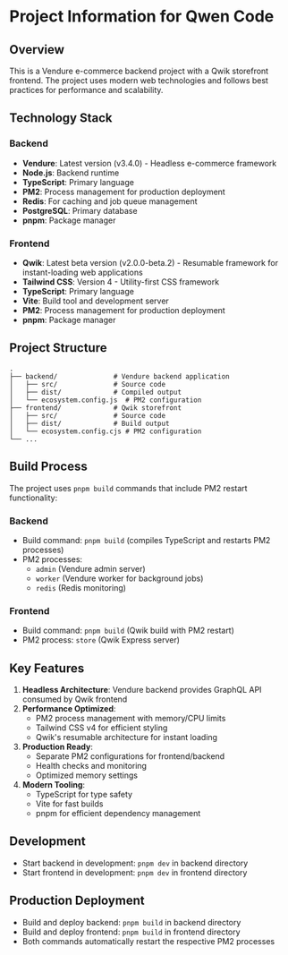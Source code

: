 # Project Information for Qwen Code

## Overview
This is a Vendure e-commerce backend project with a Qwik storefront frontend. The project uses modern web technologies and follows best practices for performance and scalability.

## Technology Stack

### Backend
- **Vendure**: Latest version (v3.4.0) - Headless e-commerce framework
- **Node.js**: Backend runtime
- **TypeScript**: Primary language
- **PM2**: Process management for production deployment
- **Redis**: For caching and job queue management
- **PostgreSQL**: Primary database
- **pnpm**: Package manager

### Frontend
- **Qwik**: Latest beta version (v2.0.0-beta.2) - Resumable framework for instant-loading web applications
- **Tailwind CSS**: Version 4 - Utility-first CSS framework
- **TypeScript**: Primary language
- **Vite**: Build tool and development server
- **PM2**: Process management for production deployment
- **pnpm**: Package manager

## Project Structure
```
.
├── backend/              # Vendure backend application
│   ├── src/              # Source code
│   ├── dist/             # Compiled output
│   └── ecosystem.config.js  # PM2 configuration
├── frontend/             # Qwik storefront
│   ├── src/              # Source code
│   ├── dist/             # Build output
│   └── ecosystem.config.cjs # PM2 configuration
└── ...
```

## Build Process
The project uses `pnpm build` commands that include PM2 restart functionality:

### Backend
- Build command: `pnpm build` (compiles TypeScript and restarts PM2 processes)
- PM2 processes: 
  - `admin` (Vendure admin server)
  - `worker` (Vendure worker for background jobs)
  - `redis` (Redis monitoring)

### Frontend
- Build command: `pnpm build` (Qwik build with PM2 restart)
- PM2 process: `store` (Qwik Express server)

## Key Features
1. **Headless Architecture**: Vendure backend provides GraphQL API consumed by Qwik frontend
2. **Performance Optimized**: 
   - PM2 process management with memory/CPU limits
   - Tailwind CSS v4 for efficient styling
   - Qwik's resumable architecture for instant loading
3. **Production Ready**: 
   - Separate PM2 configurations for frontend/backend
   - Health checks and monitoring
   - Optimized memory settings
4. **Modern Tooling**: 
   - TypeScript for type safety
   - Vite for fast builds
   - pnpm for efficient dependency management

## Development
- Start backend in development: `pnpm dev` in backend directory
- Start frontend in development: `pnpm dev` in frontend directory

## Production Deployment
- Build and deploy backend: `pnpm build` in backend directory
- Build and deploy frontend: `pnpm build` in frontend directory
- Both commands automatically restart the respective PM2 processes